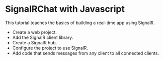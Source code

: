 # SignalRChat with Javascript

This tutorial teaches the basics of building a real-time app using SignalR.
<ul>
  <li>Create a web project.</li>
 <li>Add the SignalR client library.</li>
 <li>Create a SignalR hub.</li>
 <li>Configure the project to use SignalR.</li>
 <li>Add code that sends messages from any client to all connected clients.</li>
  </ul>

